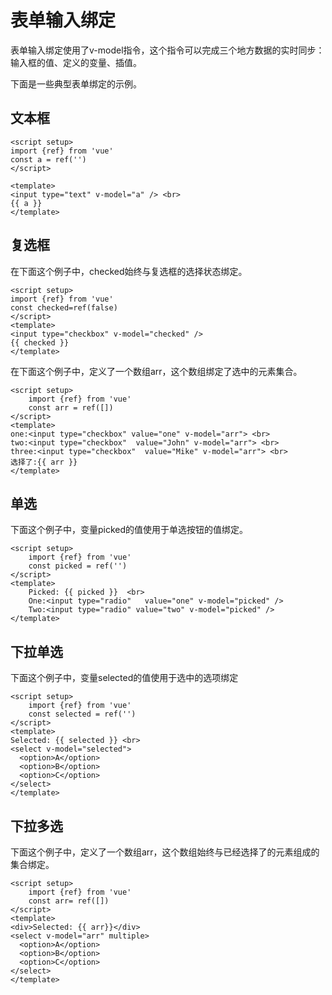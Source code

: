 # 表单输入绑定

表单输入绑定使用了v-model指令，这个指令可以完成三个地方数据的实时同步：输入框的值、定义的变量、插值。

下面是一些典型表单绑定的示例。

## 文本框

```vue
<script setup>
import {ref} from 'vue'
const a = ref('')
</script>

<template>
<input type="text" v-model="a" /> <br>
{{ a }}
</template>
```


## 复选框

在下面这个例子中，checked始终与复选框的选择状态绑定。

```vue
<script setup>
import {ref} from 'vue'
const checked=ref(false)
</script>
<template>
<input type="checkbox" v-model="checked" />
{{ checked }}
</template>
```

在下面这个例子中，定义了一个数组arr，这个数组绑定了选中的元素集合。

```vue
<script setup>
    import {ref} from 'vue'
    const arr = ref([])
</script>
<template>
one:<input type="checkbox" value="one" v-model="arr"> <br>
two:<input type="checkbox"  value="John" v-model="arr"> <br>
three:<input type="checkbox"  value="Mike" v-model="arr"> <br>
选择了:{{ arr }}
</template>
```

## 单选

下面这个例子中，变量picked的值使用于单选按钮的值绑定。

```vue
<script setup>
    import {ref} from 'vue'
    const picked = ref('')
</script>
<template>
    Picked: {{ picked }}  <br>
    One:<input type="radio"   value="one" v-model="picked" />
    Two:<input type="radio" value="two" v-model="picked" />
</template>
```


## 下拉单选

下面这个例子中，变量selected的值使用于选中的选项绑定

```vue
<script setup>
    import {ref} from 'vue'
    const selected = ref('')
</script>
<template>
Selected: {{ selected }} <br>
<select v-model="selected">
  <option>A</option>
  <option>B</option>
  <option>C</option>
</select>
</template>
```


## 下拉多选

下面这个例子中，定义了一个数组arr，这个数组始终与已经选择了的元素组成的集合绑定。

```vue
<script setup>
    import {ref} from 'vue'
    const arr= ref([])
</script>
<template>
<div>Selected: {{ arr}}</div>
<select v-model="arr" multiple>
  <option>A</option>
  <option>B</option>
  <option>C</option>
</select>
</template>
```


